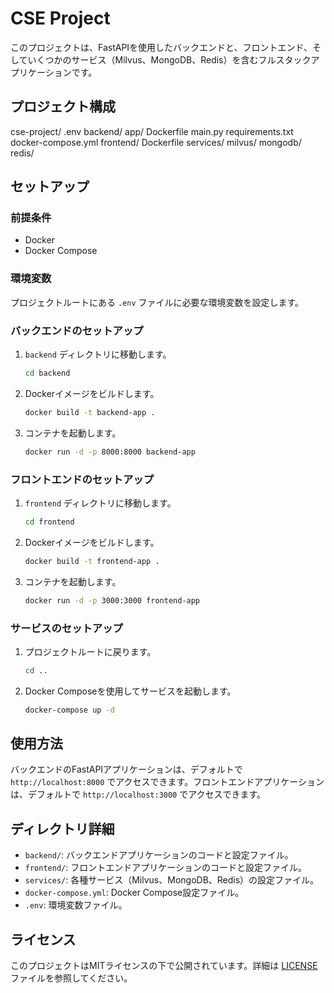 # CSE Project

このプロジェクトは、FastAPIを使用したバックエンドと、フロントエンド、そしていくつかのサービス（Milvus、MongoDB、Redis）を含むフルスタックアプリケーションです。

## プロジェクト構成
cse-project/ .env backend/ app/ Dockerfile main.py requirements.txt docker-compose.yml frontend/ Dockerfile services/ milvus/ mongodb/ redis/


## セットアップ

### 前提条件

- Docker
- Docker Compose

### 環境変数

プロジェクトルートにある `.env` ファイルに必要な環境変数を設定します。

### バックエンドのセットアップ

1. `backend` ディレクトリに移動します。

    ```sh
    cd backend
    ```

2. Dockerイメージをビルドします。

    ```sh
    docker build -t backend-app .
    ```

3. コンテナを起動します。

    ```sh
    docker run -d -p 8000:8000 backend-app
    ```

### フロントエンドのセットアップ

1. `frontend` ディレクトリに移動します。

    ```sh
    cd frontend
    ```

2. Dockerイメージをビルドします。

    ```sh
    docker build -t frontend-app .
    ```

3. コンテナを起動します。

    ```sh
    docker run -d -p 3000:3000 frontend-app
    ```

### サービスのセットアップ

1. プロジェクトルートに戻ります。

    ```sh
    cd ..
    ```

2. Docker Composeを使用してサービスを起動します。

    ```sh
    docker-compose up -d
    ```

## 使用方法

バックエンドのFastAPIアプリケーションは、デフォルトで `http://localhost:8000` でアクセスできます。フロントエンドアプリケーションは、デフォルトで `http://localhost:3000` でアクセスできます。

## ディレクトリ詳細

- `backend/`: バックエンドアプリケーションのコードと設定ファイル。
- `frontend/`: フロントエンドアプリケーションのコードと設定ファイル。
- `services/`: 各種サービス（Milvus、MongoDB、Redis）の設定ファイル。
- `docker-compose.yml`: Docker Compose設定ファイル。
- `.env`: 環境変数ファイル。

## ライセンス

このプロジェクトはMITライセンスの下で公開されています。詳細は [LICENSE](LICENSE) ファイルを参照してください。